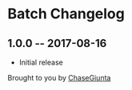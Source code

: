 # Batch Changelog

## 1.0.0 -- 2017-08-16

* Initial release

Brought to you by [ChaseGiunta](google.com)
